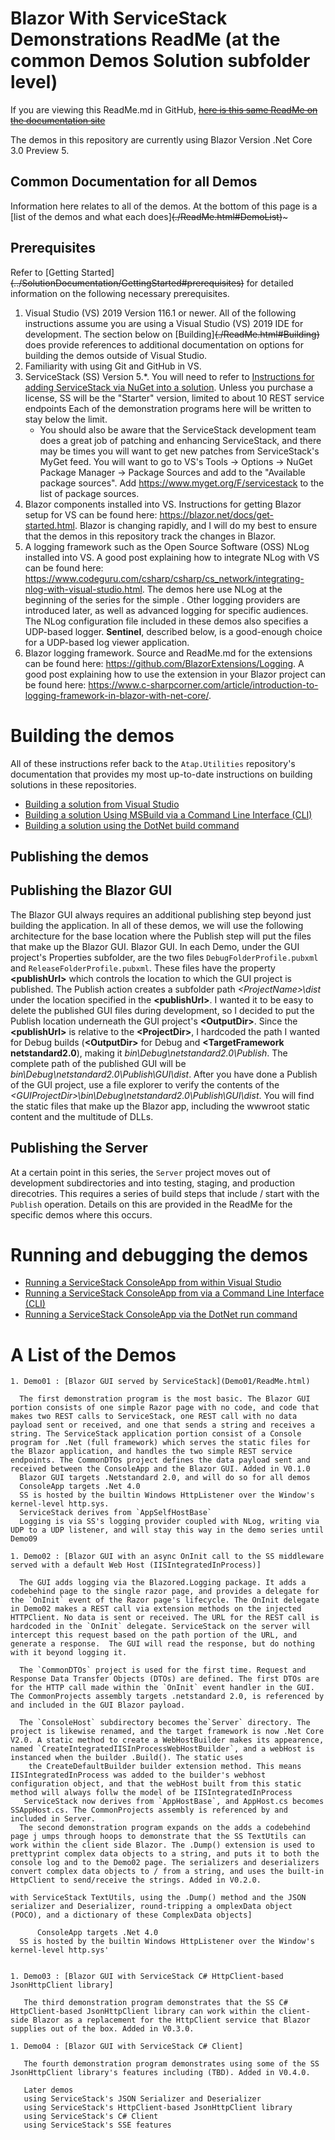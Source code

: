 # Blazor With ServiceStack Demonstrations ReadMe (at the common Demos Solution subfolder level)
If you are viewing this ReadMe.md in GitHub, ~~[here is this same ReadMe on the documentation site](ReadMe.html)~~

The demos in this repository are currently using Blazor Version .Net Core 3.0 Preview 5.

## Common Documentation for all Demos
Information here relates to all of the demos. At the bottom of this page is a [list of the demos and what each does]~~(./ReadMe.html#DemoList)~~~

## Prerequisites
Refer to [Getting Started]~~(../SolutionDocumentation/GettingStarted#prerequisites)~~ for detailed information on the following necessary prerequisites.

1. Visual Studio (VS) 2019 Version 116.1 or newer. All of the following instructions assume you are using a Visual Studio (VS) 2019 IDE for development. The section below on [Building]~~(./ReadMe.html#Building)~~ does provide references to  additional documentation on options for building the demos outside of Visual Studio.
1. Familiarity with using Git and GitHub in VS.
1. ServiceStack (SS) Version 5.*. You will need to refer to [Instructions for adding ServiceStack via NuGet into a solution](https://servicestack.net/download). Unless you purchase a license, SS will be the "Starter" version, limited to about 10 REST service endpoints Each of the demonstration programs here will be written to stay below the limit. 
    * You should also be aware that the ServiceStack development team does a great job of patching and enhancing ServiceStack, and there may be times you will want to get new patches from ServiceStack's MyGet feed. You will want to go to VS's Tools -> Options -> NuGet Package Manager -> Package Sources and add to the "Available package sources". Add https://www.myget.org/F/servicestack to the list of package sources.		
1. Blazor components installed into VS. Instructions for getting Blazor setup for VS can be found here: https://blazor.net/docs/get-started.html. Blazor is changing rapidly, and I will do my best to ensure that the demos in this repository track the changes in Blazor.
1. A logging framework such as the Open Source Software (OSS) NLog installed into VS. A good post explaining how to integrate NLog with VS can be found here: https://www.codeguru.com/csharp/csharp/cs_network/integrating-nlog-with-visual-studio.html. The demos here use NLog at the beginning of the series for the simple . Other logging providers are introduced later, as well as advanced logging for specific audiences. The NLog configuration file included in these demos also specifies a UDP-based logger. **Sentinel**, described below, is a good-enough choice for a UDP-based log viewer application.
1. Blazor logging framework. Source and ReadMe.md for the extensions can be found here: https://github.com/BlazorExtensions/Logging. A good post explaining how to use the extension in your Blazor project can be found here: https://www.c-sharpcorner.com/article/introduction-to-logging-framework-in-blazor-with-net-core/. 
 
# Building the demos <a id="Building"/>
All of these instructions refer back to the `Atap.Utilities` repository's documentation that provides my most up-to-date instructions on building solutions in these repositories.
  * [Building a solution from Visual Studio]()
  * [Building a solution Using MSBuild via a Command Line Interface (CLI)]()
  * [Building a solution using the DotNet build command]()

## Publishing the demos

## Publishing the Blazor GUI
The Blazor GUI always requires an additional publishing step beyond just building the application. In all of these demos, we will use the following architecture for the base location where the Publish step will put the files that make up the Blazor GUI. Blazor GUI. In each Demo, under the GUI project's Properties subfolder, are the two files `DebugFolderProfile.pubxml` and `ReleaseFolderProfile.pubxml`. These files have the property **\<publishUrl>** which controls the location to which the GUI project is published. The Publish action creates a subfolder path *\<ProjectName>\dist* under the location specified in the **\<publishUrl>**. I wanted it to be easy to delete the published GUI files during development, so I decided to put the Publish location underneath the GUI project's **\<OutputDir>**. Since the **\<publishUrl>** is relative to the **\<ProjectDir>**, I hardcoded the path I wanted for Debug builds (**\<OutputDir>** for Debug and **\<TargetFramework netstandard2.0**), making it *bin\Debug\netstandard2.0\Publish*. The complete path of the published GUI will be *bin\Debug\netstandard2.0\Publish\GUI\dist*. After you have done a Publish of the GUI project, use a file explorer to verify the contents of the *\<GUIProjectDir>\bin\Debug\netstandard2.0\Publish\GUI\dist*. You will find the static files that make up the Blazor app, including the wwwroot static content and the multitude of DLLs.

## Publishing the Server
At a certain point in this series, the `Server` project moves out of development subdirectories and into testing, staging, and production direcotries. This requires a series of build steps that include / start with the `Publish` operation. Details on this are provided in the ReadMe for the specific demos where this occurs.

# Running and debugging the demos
  * [Running a ServiceStack ConsoleApp from within Visual Studio]()
  * [Running a ServiceStack ConsoleApp from via a Command Line Interface (CLI)]()
  * [Running a ServiceStack ConsoleApp via the DotNet run command]()


# <a id="DemoList"/>A List of the Demos

    1. Demo01 : [Blazor GUI served by ServiceStack](Demo01/ReadMe.html)
  
      The first demonstration program is the most basic. The Blazor GUI portion consists of one simple Razor page with no code, and code that makes two REST calls to ServiceStack, one REST call with no data payload sent or received, and one that sends a string and receives a string. The ServiceStack application portion consist of a Console program for .Net (full framework) which serves the static files for the Blazor application, and handles the two simple REST service endpoints. The CommonDTOs project defines the data payload sent and received between the ConsoleApp and the Blazor GUI. Added in V0.1.0
	  Blazor GUI targets .Netstandard 2.0, and will do so for all demos
	  ConsoleApp targets .Net 4.0
	  SS is hosted by the builtin Windows HttpListener over the Window's kernel-level http.sys.
	  ServiceStack derives from `AppSelfHostBase`
	  Logging is via SS's logging provider coupled with NLog, writing via UDP to a UDP listener, and will stay this way in the demo series until Demo09

    1. Demo02 : [Blazor GUI with an async OnInit call to the SS middleware served with a default Web Host (IISIntegratedInProcess)]

	  The GUI adds logging via the Blazored.Logging package. It adds a codebehind page to the single razor page, and provides a delegate for the `OnInit` event of the Razor page's lifecycle. The OnInit delegate in Demo02 makes a REST call via extension methods on the injected HTTPClient. No data is sent or received. The URL for the REST call is hardcoded in the `OnInit` delegate. ServiceStack on the server will intercept this request based on the path portion of the URL, and generate a response.  The GUI will read the response, but do nothing with it beyond logging it.
	  
	  The `CommonDTOs` project is used for the first time. Request and Response Data Transfer Objects (DTOs) are defined. The first DTOs are for the HTTP call made within the `OnInit` event handler in the GUI. The CommonProjects assembly targets .netstandard 2.0, is referenced by and included in the GUI Blazor payload.

	  The `ConsoleHost` subdirectory becomes the`Server` directory. The project is likewise renamed, and the target framework is now .Net Core V2.0. A static method to create a WebHostBuilder makes its appearence, named `CreateIntegratedIISInProcessWebHostBuilder`, and a webHost is instanced when the builder .Build(). The static uses 
	    the CreateDefaultBuilder builder extension method. This means IISIntegratedInProcess was added to the builder's webhost configuration object, and that the webHost built from this static method will always follw the model of be IISIntegratedInProcess
	   ServiceStack now derives from `AppHostBase`, and AppHost.cs becomes SSAppHost.cs. The CommonProjects assembly is referenced by and included in Server.
	  The second demonstration program expands on the adds a codebehind page j umps through hoops to demonstrate that the SS TextUtils can work within the client side Blazor. The .Dump() extension is used to prettyprint complex data objects to a string, and puts it to both the console log and to the Demo02 page. The serializers and deserializers convert complex data objects to / from a string, and uses the built-in HttpClient to send/receive the strings. Added in V0.2.0.
	
	with ServiceStack TextUtils, using the .Dump() method and the JSON serializer and Deserializer, round-tripping a omplexData object (POCO), and a dictionary of these ComplexData objects]
      
	  	  ConsoleApp targets .Net 4.0
	  SS is hosted by the builtin Windows HttpListener over the Window's kernel-level http.sys'


    1. Demo03 : [Blazor GUI with ServiceStack C# HttpClient-based JsonHttpClient library]
      
	   The third demonstration program demonstrates that the SS C# HttpClient-based JsonHttpClient library can work within the client- side Blazor as a replacement for the HttpClient service that Blazor supplies out of the box. Added in V0.3.0.

	1. Demo04 : [Blazor GUI with ServiceStack C# Client]
      
	   The fourth demonstration program demonstrates using some of the SS JsonHttpClient library's features including (TBD). Added in V0.4.0.

	   Later demos 
	   using ServiceStack's JSON Serializer and Deserializer
	   using ServiceStack's HttpClient-based JsonHttpClient library
	   using ServiceStack's C# Client
	   using ServiceStack's SSE features

